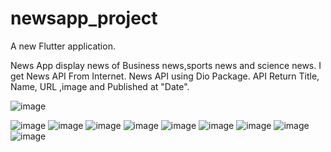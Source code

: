 # newsapp_project

A new Flutter application.



News App display news of Business news,sports news and science news.
I get News API From Internet.
News API using Dio Package.
API Return Title, Name, URL ,image and Published at "Date".

![image](https://user-images.githubusercontent.com/72301777/174888784-a7f9d844-6b82-45fd-bbce-19b046277ce3.png)


![image](https://user-images.githubusercontent.com/72301777/174883571-f4e1230a-bdb9-4a4d-94b1-179a8dbaa716.png)
![image](https://user-images.githubusercontent.com/72301777/174884165-f519dc62-7460-4749-a02b-6c842ba3a0fd.png)
![image](https://user-images.githubusercontent.com/72301777/174884195-574a0762-7554-429d-bb30-8883c0ba514d.png)
![image](https://user-images.githubusercontent.com/72301777/174884227-93a8d78e-1c23-41fd-9c60-799bd7d15578.png)
![image](https://user-images.githubusercontent.com/72301777/174884266-44a330b5-e9b1-4267-88c1-b5b14cda6cbc.png)
![image](https://user-images.githubusercontent.com/72301777/174884718-7ab1f3a7-7138-456f-a52c-abdb3f183f01.png)
![image](https://user-images.githubusercontent.com/72301777/174885458-aa00c40e-a037-4604-a622-e8d99e890834.png)
![image](https://user-images.githubusercontent.com/72301777/174885239-04f8761a-efc2-4ddf-a281-05f210d4bf5d.png)
![image](https://user-images.githubusercontent.com/72301777/174885837-e9a4103d-7762-4b66-bdde-777e20144f2f.png)

